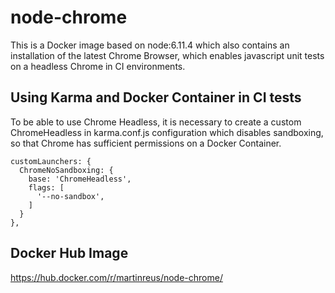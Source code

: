 # node-chrome

This is a Docker image based on node:6.11.4 which also contains an installation of the latest Chrome Browser, which enables javascript unit tests on a headless Chrome in CI environments.

## Using Karma and Docker Container in CI tests
To be able to use Chrome Headless, it is necessary to create a custom ChromeHeadless in karma.conf.js configuration which disables sandboxing, so that Chrome has sufficient permissions on a Docker Container.

    customLaunchers: {
      ChromeNoSandboxing: {
        base: 'ChromeHeadless',
        flags: [
          '--no-sandbox',
        ]
      }
    },

## Docker Hub Image
https://hub.docker.com/r/martinreus/node-chrome/

